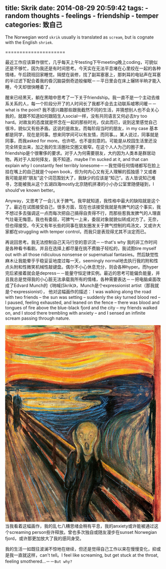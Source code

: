 title: Skrik
date: 2014-08-29 20:59:42
tags:
    - random thoughts
    - feelings
    - friendship
    - temper
categories: 致自己
---
The Norwegian word `skrik` usually is translated as `scream`, but is cognate with the English `shriek`. 

=====================

最近工作应该算作很忙，几乎每天上午testing下午meeting晚上coding，可貌似还是不够忙，因为我还是有时间思考。今天实在无法平息堵在心里绞在一起的各种情绪，午后跷班回家睡觉。隔壁在装修，找了副耳塞塞上，那刺耳的电钻声在耳塞的半过滤下配合着我的昏沉脑袋倒奇迹般催眠－－平日里会在床上辗转半晌才能入睡，今天却很快睡着了。

醒来已经黑天，躺在黑暗中思考了一下关于friendship。我一直不是一个主动去维系关系的人，每一个阶段分开了的人时间长了我都不会去主动联系嘘寒问暖－－what is the point? 我不感兴趣那些跟我截然不同的生活，并猜想别人也不会关心我的，就跟不知道如何跟陌生人social一样，没有共同语言又何必去try too hard。对故友的态度就是怀念在一起的那些时光，仅此而已，说到这里感觉自己很冷，貌似又有些矛盾。这说的是故友。而每阶段当时的朋友，in my case 基本都是同学，现在是同事。想来同学间可以有友情，而同事。。某人说过，同事就是同事，而我asked for more。也许吧，也不是刻意的。可能是从校园生活里还没完全转变出来，加之我的生活圈社交圈又极窄。在这个人人为己的圈子里，friendship是个很奢侈的要求。对于人为何需要朋友，大约因为人类本是群居动物。再对于人如何择友，我不知道，maybe I'm sucked at it, and that can explain why I constantly feel terribly lonesome－－我觉得任何情绪都写在脸上挂在嘴上的自己就是个open book，但为何内心又有无人理解的孤独感？又或者我可能是把“朋友”这个词范围划大了，我缺少的应该是“知己”。古人皆说知己难寻，怎能被我从这个五湖四海mostly北京随机拼凑的小小办公室里随便碰到，I should've known better。

Anyway，又思考了一会儿关于脾气。我早就知道，我性格中最大的缺陷就是这个了。最近在试图接受自己，很多方面，现在也该接受我就是有脾气的这个事实，我不想过多去强调这一点而每次把自己搞得自责得不行，而那些惹我发脾气的人理直气壮毫无悔意。我也有委屈，可脾气一上来，委屈对象就貌似转成对方了。无奈，但也得接受。今天又有年长些的同事在朋友圈发关于脾气控制的鸡汤文，又或许大家都在struggling with temper control，而我只是表现得尤其不淡定而已。

再说回思考。我无法控制自己天马行空的意识流－－that's why 我的非工作时间是各种看书看剧。并且在选择上都尽量在挑不费脑子轻松的，我试图tire myself out with all those ridiculous nonsense or supernatual fantasies。然后缺觉性麻木让我能晕乎乎稳妥妥地度过每一天，seemingly normal地去执行我的附和性点头附和性微笑机械性敲键盘。偶尔不小心休息充分，则会各种hyper。而hyper完后紧接着就会是depress－－能量守恒定律实例。最近的思考可能偏负能量，并且我总是觉得我的小心脏无法承载我所有的情绪，各种需要表达－－把电脑桌面改成了Edvard Munch的《呐喊(Skrik)》，Munch是个expressionist artist（那我就是个expressionist）， 他对这幅画作的描述：
I was walking along the road with two friends – the sun was setting – suddenly the sky turned blood red – I paused, feeling exhausted, and leaned on the fence – there was blood and tongues of fire above the blue-black fjord and the city – my friends walked on, and I stood there trembling with anxiety – and I sensed an infinite scream passing through nature.

![The Scream(Skrik))](/picture/skrik.jpg)
当我看着这幅画作，我的乱七八糟思绪会稍有平息，我的anxiety或许能被通过这个screaming person些许释放。曾也多次独自或随友漫步在sunset Norwegian fjord，或许那更加放大了我的感同身受。

我的生活一如既往波澜不惊地在继续，但还是觉得自己工作以来在慢慢变化，抑或是我一直就这样，can't tell。I feel like screaming, but get stuck at the throat, feeling smothered...－－`But why?`
